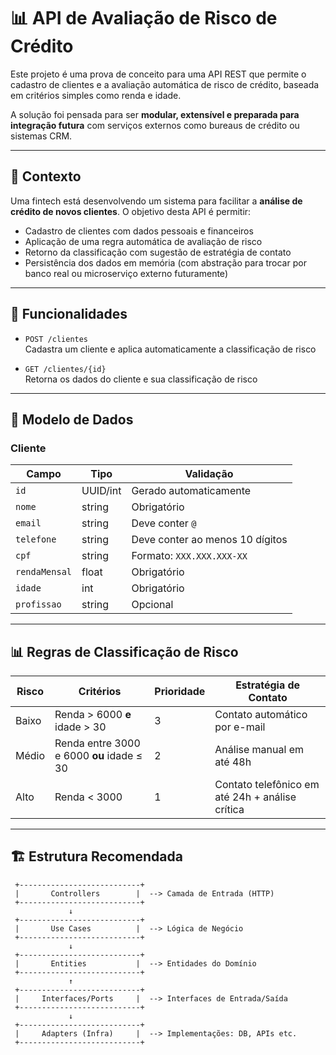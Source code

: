 # 📊 API de Avaliação de Risco de Crédito

Este projeto é uma prova de conceito para uma API REST que permite o cadastro de clientes e a avaliação automática de risco de crédito, baseada em critérios simples como renda e idade.

A solução foi pensada para ser **modular, extensível e preparada para integração futura** com serviços externos como bureaus de crédito ou sistemas CRM.

---

## 🧠 Contexto

Uma fintech está desenvolvendo um sistema para facilitar a **análise de crédito de novos clientes**. O objetivo desta API é permitir:

- Cadastro de clientes com dados pessoais e financeiros
- Aplicação de uma regra automática de avaliação de risco
- Retorno da classificação com sugestão de estratégia de contato
- Persistência dos dados em memória (com abstração para trocar por banco real ou microserviço externo futuramente)

---

## 🚀 Funcionalidades

- `POST /clientes`  
  Cadastra um cliente e aplica automaticamente a classificação de risco

- `GET /clientes/{id}`  
  Retorna os dados do cliente e sua classificação de risco

---

## 🧾 Modelo de Dados

### Cliente
| Campo         | Tipo      | Validação                            |
|---------------|-----------|--------------------------------------|
| `id`          | UUID/int  | Gerado automaticamente               |
| `nome`        | string    | Obrigatório                          |
| `email`       | string    | Deve conter `@`                      |
| `telefone`    | string    | Deve conter ao menos 10 dígitos      |
| `cpf`         | string    | Formato: `XXX.XXX.XXX-XX`            |
| `rendaMensal` | float     | Obrigatório                          |
| `idade`       | int       | Obrigatório                          |
| `profissao`   | string    | Opcional                             |

---

## 📊 Regras de Classificação de Risco

| Risco   | Critérios                                 | Prioridade | Estratégia de Contato                          |
|---------|--------------------------------------------|------------|------------------------------------------------|
| Baixo   | Renda > 6000 **e** idade > 30              | 3          | Contato automático por e-mail                  |
| Médio   | Renda entre 3000 e 6000 **ou** idade ≤ 30  | 2          | Análise manual em até 48h                      |
| Alto    | Renda < 3000                               | 1          | Contato telefônico em até 24h + análise crítica|

---

## 🏗 Estrutura Recomendada

     +---------------------------+
     |       Controllers        |  --> Camada de Entrada (HTTP)
     +---------------------------+
                 ↓
     +---------------------------+
     |       Use Cases          |  --> Lógica de Negócio
     +---------------------------+
                 ↓
     +---------------------------+
     |       Entities           |  --> Entidades do Domínio
     +---------------------------+
                 ↑
     +---------------------------+
     |     Interfaces/Ports     |  --> Interfaces de Entrada/Saída
     +---------------------------+
                 ↓
     +---------------------------+
     |     Adapters (Infra)     |  --> Implementações: DB, APIs etc.
     +---------------------------+
